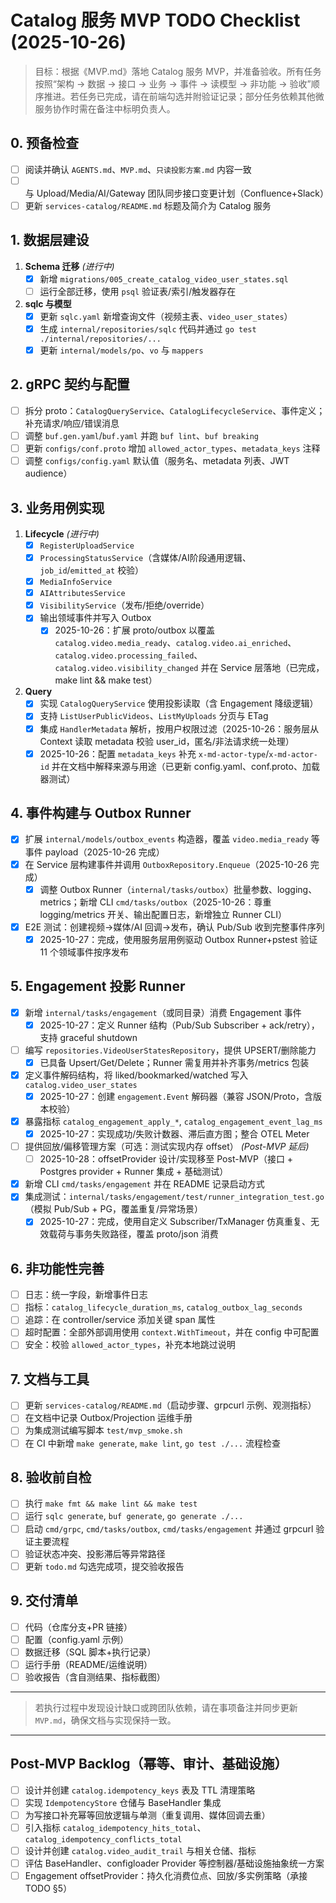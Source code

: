 # Catalog 服务 MVP TODO Checklist (2025-10-26)

> 目标：根据《MVP.md》落地 Catalog 服务 MVP，并准备验收。所有任务按照“架构 → 数据 → 接口 → 业务 → 事件 → 读模型 → 非功能 → 验收”顺序推进。若任务已完成，请在前端勾选并附验证记录；部分任务依赖其他微服务协作时需在备注中标明负责人。

## 0. 预备检查
- [ ] 阅读并确认 `AGENTS.md`、`MVP.md`、`只读投影方案.md` 内容一致
- [ ] 与 Upload/Media/AI/Gateway 团队同步接口变更计划（Confluence+Slack）
- [ ] 更新 `services-catalog/README.md` 标题及简介为 Catalog 服务

## 1. 数据层建设
1. **Schema 迁移** *(进行中)*
   - [x] 新增 `migrations/005_create_catalog_video_user_states.sql`
   - [ ] 运行全部迁移，使用 `psql` 验证表/索引/触发器存在
2. **sqlc 与模型**
   - [x] 更新 `sqlc.yaml` 新增查询文件（视频主表、`video_user_states`）
   - [x] 生成 `internal/repositories/sqlc` 代码并通过 `go test ./internal/repositories/...`
   - [x] 更新 `internal/models/po`、`vo` 与 `mappers`

## 2. gRPC 契约与配置
- [ ] 拆分 proto：`CatalogQueryService`、`CatalogLifecycleService`、事件定义；补充请求/响应/错误消息
- [ ] 调整 `buf.gen.yaml`/`buf.yaml` 并跑 `buf lint`、`buf breaking`
- [ ] 更新 `configs/conf.proto` 增加 `allowed_actor_types`、`metadata_keys` 注释
- [ ] 调整 `configs/config.yaml` 默认值（服务名、metadata 列表、JWT audience）

## 3. 业务用例实现
1. **Lifecycle** *(进行中)*
   - [x] `RegisterUploadService`
   - [x] `ProcessingStatusService`（含媒体/AI阶段通用逻辑、`job_id`/`emitted_at` 校验）
   - [x] `MediaInfoService`
   - [x] `AIAttributesService`
   - [x] `VisibilityService`（发布/拒绝/override）
   - [x] 输出领域事件并写入 Outbox
     - [x] 2025-10-26：扩展 proto/outbox 以覆盖 `catalog.video.media_ready`、`catalog.video.ai_enriched`、`catalog.video.processing_failed`、`catalog.video.visibility_changed` 并在 Service 层落地（已完成，make lint && make test）
2. **Query**
   - [x] 实现 `CatalogQueryService` 使用投影读取（含 Engagement 降级逻辑）
   - [x] 支持 `ListUserPublicVideos`、`ListMyUploads` 分页与 ETag
   - [x] 集成 `HandlerMetadata` 解析，按用户权限过滤（2025-10-26：服务层从 Context 读取 metadata 校验 user_id，匿名/非法请求统一处理）
   - [x] 2025-10-26：配置 `metadata_keys` 补充 `x-md-actor-type`/`x-md-actor-id` 并在文档中解释来源与用途（已更新 config.yaml、conf.proto、加载器测试）

## 4. 事件构建与 Outbox Runner
- [x] 扩展 `internal/models/outbox_events` 构造器，覆盖 `video.media_ready` 等事件 payload（2025-10-26 完成）
- [x] 在 Service 层构建事件并调用 `OutboxRepository.Enqueue`（2025-10-26 完成）
  - [x] 调整 Outbox Runner（`internal/tasks/outbox`）批量参数、logging、metrics；新增 CLI `cmd/tasks/outbox`（2025-10-26：尊重 logging/metrics 开关、输出配置日志，新增独立 Runner CLI）
- [x] E2E 测试：创建视频→媒体/AI 回调→发布，确认 Pub/Sub 收到完整事件序列
  - [x] 2025-10-27：完成，使用服务层用例驱动 Outbox Runner+pstest 验证 11 个领域事件按序发布

## 5. Engagement 投影 Runner
- [x] 新增 `internal/tasks/engagement`（或同目录）消费 Engagement 事件
  - [x] 2025-10-27：定义 Runner 结构（Pub/Sub Subscriber + ack/retry），支持 graceful shutdown
- [ ] 编写 `repositories.VideoUserStatesRepository`，提供 UPSERT/删除能力
  - [x] 已具备 Upsert/Get/Delete；Runner 需复用并补齐事务/metrics 包装
- [x] 定义事件解码结构，将 liked/bookmarked/watched 写入 `catalog.video_user_states`
  - [x] 2025-10-27：创建 `engagement.Event` 解码器（兼容 JSON/Proto，含版本校验）
- [x] 暴露指标 `catalog_engagement_apply_*`, `catalog_engagement_event_lag_ms`
  - [x] 2025-10-27：实现成功/失败计数器、滞后直方图；整合 OTEL Meter
- [ ] 提供回放/偏移管理方案（可选：测试实现内存 offset） *(Post-MVP 延后)*
  - [ ] 2025-10-28：offsetProvider 设计/实现移至 Post-MVP（接口 + Postgres provider + Runner 集成 + 基础测试）
- [x] 新增 CLI `cmd/tasks/engagement` 并在 README 记录启动方式
- [x] 集成测试：`internal/tasks/engagement/test/runner_integration_test.go`（模拟 Pub/Sub + PG，覆盖重复/异常场景）
  - [x] 2025-10-27：完成，使用自定义 Subscriber/TxManager 仿真重复、无效载荷与事务失败路径，覆盖 proto/json 消费

## 6. 非功能性完善
- [ ] 日志：统一字段，新增事件日志
- [ ] 指标：`catalog_lifecycle_duration_ms`, `catalog_outbox_lag_seconds`
- [ ] 追踪：在 controller/service 添加关键 span 属性
- [ ] 超时配置：全部外部调用使用 `context.WithTimeout`，并在 config 中可配置
- [ ] 安全：校验 `allowed_actor_types`，补充本地跳过说明

## 7. 文档与工具
- [ ] 更新 `services-catalog/README.md`（启动步骤、grpcurl 示例、观测指标）
- [ ] 在文档中记录 Outbox/Projection 运维手册
- [ ] 为集成测试编写脚本 `test/mvp_smoke.sh`
- [ ] 在 CI 中新增 `make generate`, `make lint`, `go test ./...` 流程检查

## 8. 验收前自检
- [ ] 执行 `make fmt && make lint && make test`
- [ ] 运行 `sqlc generate`, `buf generate`, `go generate ./...`
- [ ] 启动 `cmd/grpc`, `cmd/tasks/outbox`, `cmd/tasks/engagement` 并通过 grpcurl 验证主要流程
- [ ] 验证状态冲突、投影滞后等异常路径
- [ ] 更新 `todo.md` 勾选完成项，提交验收报告

## 9. 交付清单
- [ ] 代码（仓库分支+PR 链接）
- [ ] 配置（config.yaml 示例）
- [ ] 数据迁移（SQL 脚本+执行记录）
- [ ] 运行手册（README/运维说明）
- [ ] 验收报告（含自测结果、指标截图）

---

> 若执行过程中发现设计缺口或跨团队依赖，请在事项备注并同步更新 `MVP.md`，确保文档与实现保持一致。

---

## Post-MVP Backlog（幂等、审计、基础设施）
- [ ] 设计并创建 `catalog.idempotency_keys` 表及 TTL 清理策略
- [ ] 实现 `IdempotencyStore` 仓储与 BaseHandler 集成
- [ ] 为写接口补充幂等回放逻辑与单测（重复调用、媒体回调去重）
- [ ] 引入指标 `catalog_idempotency_hits_total`、`catalog_idempotency_conflicts_total`
- [ ] 设计并创建 `catalog.video_audit_trail` 与相关仓储、指标
- [ ] 评估 BaseHandler、configloader Provider 等控制器/基础设施抽象统一方案
- [ ] Engagement offsetProvider：持久化消费位点、回放/多实例策略（承接 TODO §5）
